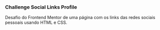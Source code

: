 ### Challenge Social Links Profile

Desafio do Frontend Mentor de uma página com os links das redes sociais pessoais usando HTML e CSS.
